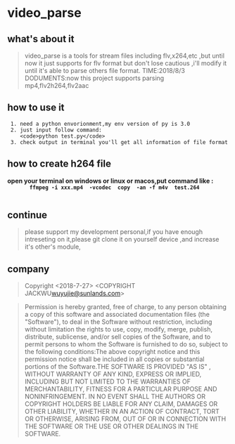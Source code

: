 # video_parse


##  what's about it

> video_parse is a tools for stream files including flv,x264,etc ,but until now it just supports for flv format
>but don't lose cautious ,i'll modify it until it's able to parse others file format.
>TIME:2018/8/3
>DODUMENTS:now this project supports  parsing mp4,flv2h264,flv2aac


## how to use it

```
 1. need a python envorionment,my env version of py is 3.0
 2. just input follow command:
    <code>python test.py</code>
 3. check output in terminal you'll get all information of file format

```

## how to create h264 file

<strong>
open your terminal on windows or linux or macos,put command like :
     <code>
       ffmpeg -i xxx.mp4  -vcodec  copy  -an -f m4v  test.264
     </code>

</strong>



## continue

> please support my development personal,if you have enough intreseting on it,please git clone it on yourself
>device ,and increase it's other's module,

## company
>Copyright <2018-7-27> <COPYRIGHT JACKWU<wuyujie@sunlands.com>>

>Permission is hereby granted, free of charge, to any person obtaining a copy of this software and associated documentation files (the "Software"),
>to deal in the Software without restriction, including without limitation the rights to use, copy, modify, merge, publish, distribute, sublicense,
>and/or sell copies of the Software, and to permit persons to whom the Software is furnished to do so, subject to the following conditions:The above
>copyright notice and this permission notice shall be included in all copies or substantial portions of the Software.THE SOFTWARE IS PROVIDED "AS IS"
>, WITHOUT WARRANTY OF ANY KIND, EXPRESS OR IMPLIED, INCLUDING BUT NOT LIMITED TO THE WARRANTIES OF MERCHANTABILITY, FITNESS FOR A PARTICULAR PURPOSE
>AND NONINFRINGEMENT. IN NO EVENT SHALL THE AUTHORS OR COPYRIGHT HOLDERS BE LIABLE FOR ANY CLAIM, DAMAGES OR OTHER LIABILITY, WHETHER IN AN ACTION OF
>CONTRACT, TORT OR OTHERWISE, ARISING FROM, OUT OF OR IN CONNECTION WITH THE SOFTWARE OR THE USE OR OTHER DEALINGS IN THE SOFTWARE.





